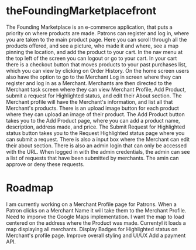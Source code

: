 # theFoundingMarketplacefront


The Founding Marketplace is an e-commerce application, that puts a priority on where products are made. Patrons can register and log in, where you are taken to the main product page. Here you can scroll through all the products offered, and see a picture, who made it and where, see a map pinning the location, and add the product to your cart. In the nav menu at the top left of the screen you can logout or go to your cart. In your cart there is a checkout button that moves products to your past purchases list, which you can view by clicking on Order History.
On the home screen users also have the option to go to the Merchant Log in screen where they can register and log in as a Merchant. Merchants are then directed to the Merchant task screen where they can view Merchant Profile, Add Product, submit a request for Highlighted status, and edit their About section. The Merchant profile will have the Merchant's information, and list all that Merchant's products. There is an upload image button for each product where they can upload an image of their product. The Add Product button takes you to the Add Product page, where you can add a product name, description, address made, and price. The Submit Request for Highlighted status button takes you to the Request Highlighted status page where you can submit a request. There is also a input box where the Merchant can edit their about section.
There is also an admin login that can only be accessed with the URL. When logged in with the admin credentials, the admin can see a list of requests that have been submitted by merchants. The amin can approve or deny these requests.



# Roadmap

I am currently working on a Merchant Profile page for Patrons. When a Patron clicks on a Merchant Name it will take them to the Merchant Profile.
Need to imporve the Google Maps implementation. I want the map to load centered on the address where the Product was made. Currentyl it loads a map displaying all merchants.
Display Badges for Highlighted status on Merchant's profile page.
Improve overall styling and UI/UX
Add a payment API.

